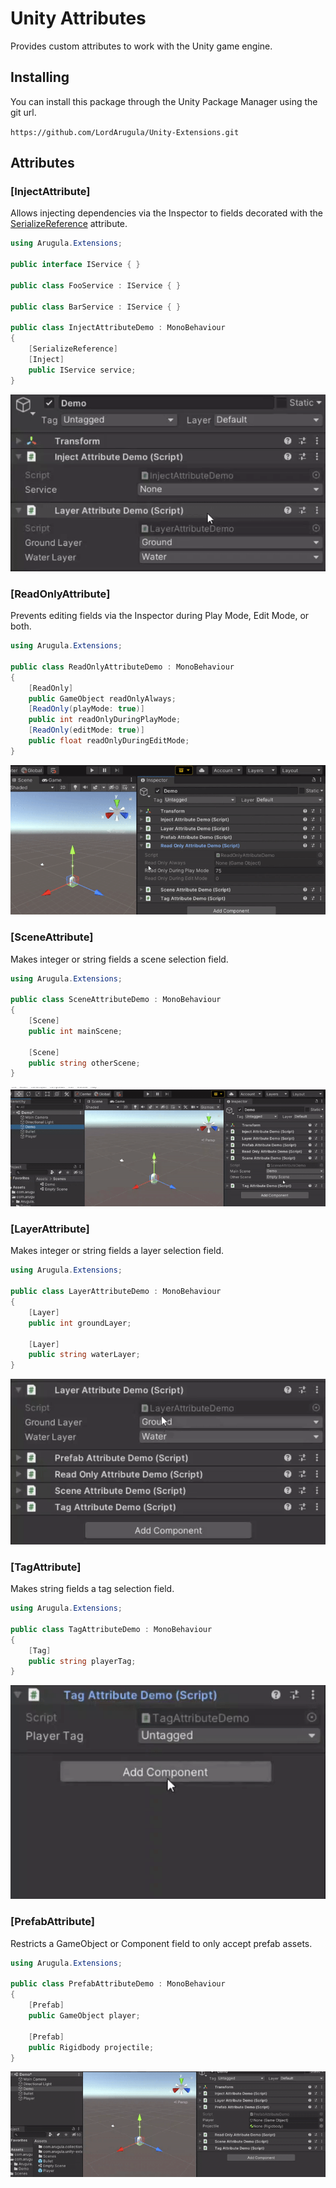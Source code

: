 # Unity Attributes
Provides custom attributes to work with the Unity game engine.

## Installing
You can install this package through the Unity Package Manager using the git url.

`https://github.com/LordArugula/Unity-Extensions.git`

## Attributes

### [InjectAttribute]
Allows injecting dependencies via the Inspector to fields decorated with the [SerializeReference](https://docs.unity3d.com/Documentation/ScriptReference/SerializeReference.html) attribute.

```cs
using Arugula.Extensions;

public interface IService { }

public class FooService : IService { }

public class BarService : IService { }

public class InjectAttributeDemo : MonoBehaviour
{
    [SerializeReference]
    [Inject]
    public IService service;
}
```

![InjectAttribute gif](Documentation~/images/Inject.gif)

### [ReadOnlyAttribute]
Prevents editing fields via the Inspector during Play Mode, Edit Mode, or both.

```cs
using Arugula.Extensions;

public class ReadOnlyAttributeDemo : MonoBehaviour
{
    [ReadOnly]
    public GameObject readOnlyAlways;
    [ReadOnly(playMode: true)]
    public int readOnlyDuringPlayMode;
    [ReadOnly(editMode: true)]
    public float readOnlyDuringEditMode;
}
```

![ReadOnlyAttribute gif](Documentation~/images/ReadOnly.gif)

### [SceneAttribute]
Makes integer or string fields a scene selection field.

```cs
using Arugula.Extensions;

public class SceneAttributeDemo : MonoBehaviour
{
    [Scene]
    public int mainScene;

    [Scene]
    public string otherScene;
}
```

![SceneAttribute gif](Documentation~/images/Scene.gif)

### [LayerAttribute]
Makes integer or string fields a layer selection field.

```cs
using Arugula.Extensions;

public class LayerAttributeDemo : MonoBehaviour
{
    [Layer]
    public int groundLayer;

    [Layer]
    public string waterLayer;
}
```

![LayerAttribute gif](Documentation~/images/Layer.gif)

### [TagAttribute]
Makes string fields a tag selection field.

```cs
using Arugula.Extensions;

public class TagAttributeDemo : MonoBehaviour
{
    [Tag]
    public string playerTag;
}
```

![TagAttribute gif](Documentation~/images/Tag.gif)

### [PrefabAttribute]
Restricts a GameObject or Component field to only accept prefab assets.

```cs
using Arugula.Extensions;

public class PrefabAttributeDemo : MonoBehaviour
{
    [Prefab]
    public GameObject player;

    [Prefab]
    public Rigidbody projectile;
}
```

![PrefabAttribute gif](Documentation~/images/Prefab.gif)

